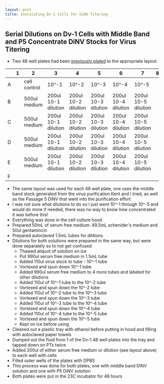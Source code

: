 ```yaml
---
layout: post
title: Inoculating Dv-1 Cells for DiNV Titering
---
```


## Serial Dilutions on Dv-1 Cells with Middle Band and P5 Concentrate DiNV Stocks for Virus Titering 

- Two 48 well plates had been [previously plated](https://meschedl.github.io/Unckless-Lab-Notebook-Maggie/2024/02/25/Dv1-plate-titer.html) to the appropriate layout: 

|   | 1 | 2            | 3                   | 4                   | 5                   | 6                   | 7                   | 8 |
|---|---|--------------|---------------------|---------------------|---------------------|---------------------|---------------------|---|
| A |   | cell control | 10^-1               | 10^-2               | 10^-3               | 10^-4               | 10^-5               |   |
| B |   | 500ul medium | 200ul 10-1 dilution | 200ul 10-2 dilution | 200ul 10-3 dilution | 200ul 10-4 dilution | 200ul 10-5 dilution |   |
| C |   | 500ul medium | 200ul 10-1 dilution | 200ul 10-2 dilution | 200ul 10-3 dilution | 200ul 10-4 dilution | 200ul 10-5 dilution |   |
| D |   | 500ul medium | 200ul 10-1 dilution | 200ul 10-2 dilution | 200ul 10-3 dilution | 200ul 10-4 dilution | 200ul 10-5 dilution |   |
| E |   | 500ul medium | 200ul 10-1 dilution | 200ul 10-2 dilution | 200ul 10-3 dilution | 200ul 10-4 dilution | 200ul 10-5 dilution |   |
| F |   |              |                     |                     |                     |                     |                     |   |

- The same layout was used for each 48 well plate, one uses the middle band stock generated from the virus purification Kent and I tried, as well as the Passage 5 DiNV that went into the purification effort 
- I was not sure what dilutions to do so I just went 10^-1 through 10^-5 and would do more if needed, there was no way to know how concentrated it was before this! 
- Everything was done in the cell culture hood 
- Prepared 50mL of serum free medium: 49.5mL schenider's medium and 50ul gentamincin 
- Prepared autoclaved 1.5mL tubes for dilitions 
- Dilutions for both solutions were prepared in the same way, but were done separately so to not get confused 
    - Thawed aliquot of solution on ice 
    - Put 990ul serum free medium in 1.5mL tube 
    - Added 110ul virus stock to tube - 10^-1 tube 
    - Vortexed and spun down 10^-1 tube
    - Added 990ul serum free medium to 4 more tubes and labeled for other dilutions 
    - Added 110ul of 10^-1 tube to the 10^-2 tube
    - Vortexed and spun down the 10^-2 tube
    - Added 110ul of 10^-2 tube to the 10^-3 tube
    - Vortexed and spun down the 10^-3 tube
    - Added 110ul of 10^-3 tube to the 10^-4 tube
    - Vortexed and spun down the 10^-4 tube
    - Added 110ul of 10^-4 tube to the 10^-5 tube
    - Vortexed and spun down the 10^-5 tube
    - Kept on ice before using 
- Cleaned out a plastic tray with ethanol before putting in hood and filling with autoclaved paper towels 
- Dumped out the fluid from 1 of the Dv-1 48 well plates into the tray and tapped down on PTs twice 
- Added 200ul of either serum free medium or dilution (see layout above) to each well with cells 
- Filled outer wells of the plates with DPBS 
- This process was done for both plates, one with middle band DiNV solution and one with P5 DiNV solution 
- Both plates were put in the 23C incubator for 48 hours 
